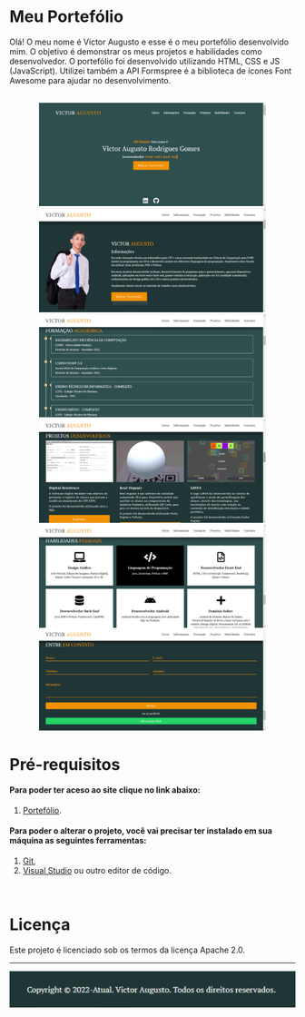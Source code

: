 # Meu Portefólio 

Olá! O meu nome é Victor Augusto e esse é o meu portefólio desenvolvido mim.
O objetivo é demonstrar os meus projetos e habilidades como desenvolvedor.
O portefólio foi desenvolvido utilizando HTML, CSS e JS (JavaScript).
Utilizei também a API Formspree é a biblioteca de ícones Font Awesome para ajudar no desenvolvimento.
<!-- Então o que você achou desse projeto?
Mande a sua mensagem para esse e-mail: victor.augusto.desenvolvedor@gmail.com.
E se você quiser ver mais dos meus projetos, confiram o meu LinkedIn ou o meu GitHub.
Para mais informações de contatos e afins, o meu currículo se encontra a sua disposição logo a baixo. -->
</br>

<div align="center">
<img src="https://github.com/VictorAugustoRodriguesGomes/Portfolio/blob/main/src/img/base/p1.PNG" width="400"/>
<img src="https://github.com/VictorAugustoRodriguesGomes/Portfolio/blob/main/src/img/base/p2.PNG" width="400"/>
<img src="https://github.com/VictorAugustoRodriguesGomes/Portfolio/blob/main/src/img/base/p3.PNG" width="400"/>
<img src="https://github.com/VictorAugustoRodriguesGomes/Portfolio/blob/main/src/img/base/p4.PNG" width="400"/>
<img src="https://github.com/VictorAugustoRodriguesGomes/Portfolio/blob/main/src/img/base/p5.PNG" width="400"/>
<img src="https://github.com/VictorAugustoRodriguesGomes/Portfolio/blob/main/src/img/base/p6.PNG" width="400"/>
</div>

# Pré-requisitos
#### Para poder ter aceso ao  site clique no link abaixo: 
1. [Portefólio](https://bit.ly/39IqDrm).
#### Para poder o alterar o projeto, você vai precisar ter instalado em sua máquina as seguintes ferramentas:
1. [Git](https://git-scm.com),
2. [Visual Studio](https://code.visualstudio.com/) ou outro editor de código.

</br>

# Licença

Este projeto é licenciado sob os termos da licença Apache 2.0.

---------
<img src="https://github.com/VictorAugustoRodriguesGomes/Portfolio/blob/main/src/img/base/p7.PNG?raw=true"/>

